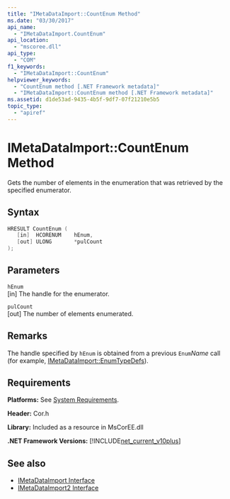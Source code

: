 ```yaml
---
title: "IMetaDataImport::CountEnum Method"
ms.date: "03/30/2017"
api_name: 
  - "IMetaDataImport.CountEnum"
api_location: 
  - "mscoree.dll"
api_type: 
  - "COM"
f1_keywords: 
  - "IMetaDataImport::CountEnum"
helpviewer_keywords: 
  - "CountEnum method [.NET Framework metadata]"
  - "IMetaDataImport::CountEnum method [.NET Framework metadata]"
ms.assetid: d1de53ad-9435-4b5f-9df7-07f21210e5b5
topic_type: 
  - "apiref"
---
```

# IMetaDataImport::CountEnum Method
Gets the number of elements in the enumeration that was retrieved by the specified enumerator.  
  
## Syntax  
  
```cpp  
HRESULT CountEnum (  
   [in]  HCORENUM    hEnum,   
   [out] ULONG       *pulCount  
);  
```  
  
## Parameters  
 `hEnum`  
 [in] The handle for the enumerator.  
  
 `pulCount`  
 [out] The number of elements enumerated.  
  
## Remarks  
 The handle specified by `hEnum` is obtained from a previous `Enum`*Name* call (for example, [IMetaDataImport::EnumTypeDefs](../../../../docs/framework/unmanaged-api/metadata/imetadataimport-enumtypedefs-method.md)).  
  
## Requirements  
 **Platforms:** See [System Requirements](../../../../docs/framework/get-started/system-requirements.md).  
  
 **Header:** Cor.h  
  
 **Library:** Included as a resource in MsCorEE.dll  
  
 **.NET Framework Versions:** [!INCLUDE[net_current_v10plus](../../../../includes/net-current-v10plus-md.md)]  
  
## See also

- [IMetaDataImport Interface](../../../../docs/framework/unmanaged-api/metadata/imetadataimport-interface.md)
- [IMetaDataImport2 Interface](../../../../docs/framework/unmanaged-api/metadata/imetadataimport2-interface.md)
